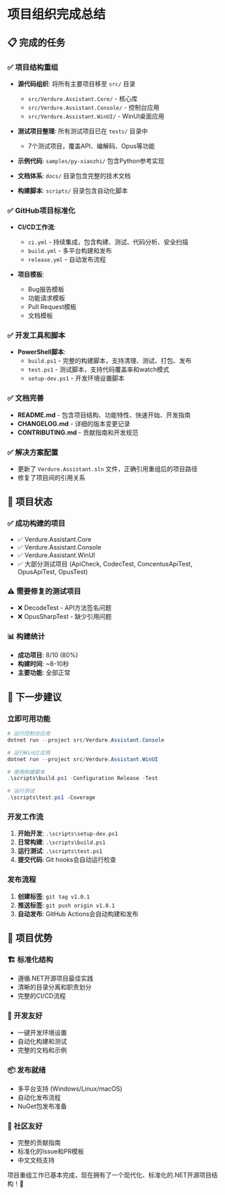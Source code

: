 # 项目组织完成总结

## 📋 完成的任务

### ✅ 项目结构重组
- **源代码组织**: 将所有主要项目移至 `src/` 目录
  - `src/Verdure.Assistant.Core/` - 核心库
  - `src/Verdure.Assistant.Console/` - 控制台应用
  - `src/Verdure.Assistant.WinUI/` - WinUI桌面应用

- **测试项目整理**: 所有测试项目已在 `tests/` 目录中
  - 7个测试项目，覆盖API、编解码、Opus等功能

- **示例代码**: `samples/py-xiaozhi/` 包含Python参考实现

- **文档体系**: `docs/` 目录包含完整的技术文档

- **构建脚本**: `scripts/` 目录包含自动化脚本

### ✅ GitHub项目标准化
- **CI/CD工作流**:
  - `ci.yml` - 持续集成，包含构建、测试、代码分析、安全扫描
  - `build.yml` - 多平台构建和发布
  - `release.yml` - 自动发布流程

- **项目模板**:
  - Bug报告模板
  - 功能请求模板
  - Pull Request模板
  - 文档模板

### ✅ 开发工具和脚本
- **PowerShell脚本**:
  - `build.ps1` - 完整的构建脚本，支持清理、测试、打包、发布
  - `test.ps1` - 测试脚本，支持代码覆盖率和watch模式
  - `setup-dev.ps1` - 开发环境设置脚本

### ✅ 文档完善
- **README.md** - 包含项目结构、功能特性、快速开始、开发指南
- **CHANGELOG.md** - 详细的版本变更记录
- **CONTRIBUTING.md** - 贡献指南和开发规范

### ✅ 解决方案配置
- 更新了 `Verdure.Assistant.sln` 文件，正确引用重组后的项目路径
- 修复了项目间的引用关系

## 🎯 项目状态

### ✅ 成功构建的项目
- ✅ Verdure.Assistant.Core
- ✅ Verdure.Assistant.Console  
- ✅ Verdure.Assistant.WinUI
- ✅ 大部分测试项目 (ApiCheck, CodecTest, ConcentusApiTest, OpusApiTest, OpusTest)

### ⚠️ 需要修复的测试项目
- ❌ DecodeTest - API方法签名问题
- ❌ OpusSharpTest - 缺少引用问题

### 📊 构建统计
- **成功项目**: 8/10 (80%)
- **构建时间**: ~8-10秒
- **主要功能**: 全部正常

## 🚀 下一步建议

### 立即可用功能
```powershell
# 运行控制台应用
dotnet run --project src/Verdure.Assistant.Console

# 运行WinUI应用  
dotnet run --project src/Verdure.Assistant.WinUI

# 使用构建脚本
.\scripts\build.ps1 -Configuration Release -Test

# 运行测试
.\scripts\test.ps1 -Coverage
```

### 开发工作流
1. **开始开发**: `.\scripts\setup-dev.ps1`
2. **日常构建**: `.\scripts\build.ps1`
3. **运行测试**: `.\scripts\test.ps1`
4. **提交代码**: Git hooks会自动运行检查

### 发布流程
1. **创建标签**: `git tag v1.0.1`
2. **推送标签**: `git push origin v1.0.1` 
3. **自动发布**: GitHub Actions会自动构建和发布

## 🎉 项目优势

### 🏗️ 标准化结构
- 遵循.NET开源项目最佳实践
- 清晰的目录分离和职责划分
- 完整的CI/CD流程

### 🔧 开发友好
- 一键开发环境设置
- 自动化构建和测试
- 完整的文档和示例

### 📦 发布就绪
- 多平台支持 (Windows/Linux/macOS)
- 自动化发布流程
- NuGet包发布准备

### 🤝 社区友好
- 完整的贡献指南
- 标准化的Issue和PR模板
- 中文文档支持

项目重组工作已基本完成，现在拥有了一个现代化、标准化的.NET开源项目结构！🎊
